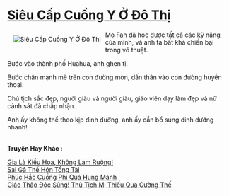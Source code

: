 <a href="https://truyentiki.com/sieu-cap-cuong-y-o-do-thi.31989/" title="Siêu Cấp Cuồng Y Ở Đô Thị"><h1>Siêu Cấp Cuồng Y Ở Đô Thị</h1></a><div style="display:table"><img align="right" style="float: left; padding: 10px;" src="https://truyentiki.com/a/img/str/src/31989.jpg" alt="Siêu Cấp Cuồng Y Ở Đô Thị">Mo Fan đã học được tất cả các kỹ năng của mình, và anh ta bất khả chiến bại trong võ thuật. <p></p> Bước vào thành phố Huahua, anh ghen tị. <p></p> Bước chân mạnh mẽ trên con đường mòn, dấn thân vào con đường huyền thoại. <p></p> Chủ tịch sắc đẹp, người giàu và người giàu, giáo viên dạy làm đẹp và nữ cảnh sát đã chấp nhận. <p></p> Anh ấy không thể theo kịp dinh dưỡng, anh ấy cần bổ sung dinh dưỡng nhanh!</div><p><br><b>Truyện Hay Khác :</b></p><a href="https://truyentiki.com/gia-la-kieu-hoa-khong-lam-ruong.31988/" alt="Gia Là Kiều Hoa, Không Làm Ruộng!">Gia Là Kiều Hoa, Không Làm Ruộng!</a><br/><a href="https://github.com/nownovels/truyenhay/tree/master/truyenhay/30794/README.md" alt="Sai Gả Thế Hôn Tổng Tài">Sai Gả Thế Hôn Tổng Tài</a><br/><a href="https://github.com/nownovels/topcv/tree/master/truyenhay/31695/README.md" alt="Phúc Hắc Cuồng Phi Quá Hung Mãnh">Phúc Hắc Cuồng Phi Quá Hung Mãnh</a><br/><a href="https://github.com/nownovels/truyenhay/tree/master/truyenhay/30578/README.md" alt="Giáo Thảo Độc Sủng! Thủ Tịch Mị Thiếu Quá Cường Thế">Giáo Thảo Độc Sủng! Thủ Tịch Mị Thiếu Quá Cường Thế</a><br/>